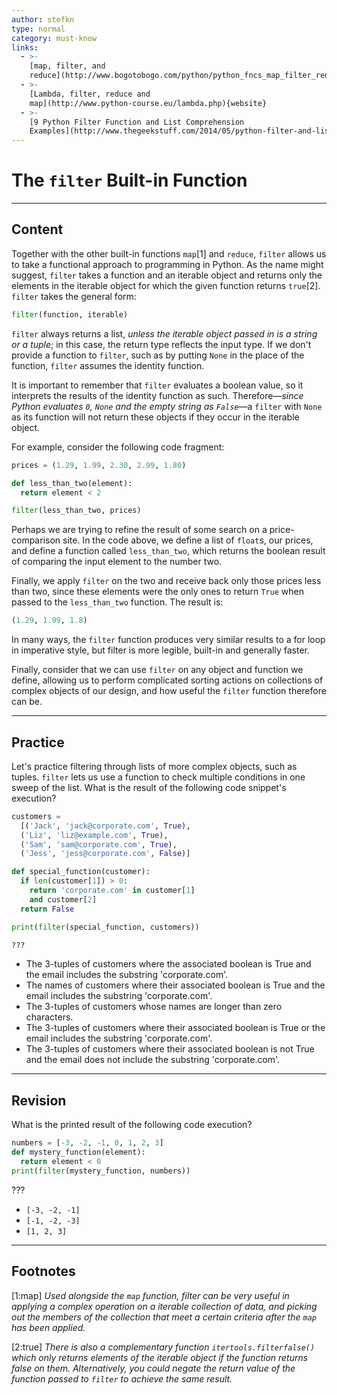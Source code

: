 ```yaml
---
author: stefkn
type: normal
category: must-know
links:
  - >-
    [map, filter, and
    reduce](http://www.bogotobogo.com/python/python_fncs_map_filter_reduce.php){website}
  - >-
    [Lambda, filter, reduce and
    map](http://www.python-course.eu/lambda.php){website}
  - >-
    [9 Python Filter Function and List Comprehension
    Examples](http://www.thegeekstuff.com/2014/05/python-filter-and-list){website}
---
```


# The `filter` Built-in Function


---

## Content

Together with the other built-in functions `map`[1] and `reduce`, `filter` allows us to take a functional approach to programming in Python. As the name might suggest, `filter` takes a function and an iterable object and returns only the elements in the iterable object for which the given function returns `true`[2]. `filter` takes the general form:

```python
filter(function, iterable)
```

`filter` always returns a list, *unless the iterable object passed in is a string or a tuple*; in this case, the return type reflects the input type. If we don't provide a function to `filter`, such as by putting `None` in the place of the function, `filter` assumes the identity function.

It is important to remember that `filter` evaluates a boolean value, so it interprets the results of the identity function as such. Therefore—*since Python evaluates `0`, `None` and the empty string as `False`*—a `filter` with `None` as its function will not return these objects if they occur in the iterable object.

For example, consider the following code fragment:

```python
prices = (1.29, 1.99, 2.30, 2.99, 1.80)

def less_than_two(element):
  return element < 2

filter(less_than_two, prices)
```

Perhaps we are trying to refine the result of some search on a price-comparison site. In the code above, we define a list of `float`s, our prices, and define a function called `less_than_two`, which returns the boolean result of comparing the input element to the number two.

Finally, we apply `filter` on the two and receive back only those prices less than two, since these elements were the only ones to return `True` when passed to the `less_than_two` function. The result is:

```python
(1.29, 1.99, 1.8)
```

In many ways, the `filter` function produces very similar results to a for loop in imperative style, but filter is more legible, built-in and generally faster.

Finally, consider that we can use `filter` on any object and function we define, allowing us to perform complicated sorting actions on collections of complex objects of our design, and how useful the `filter` function therefore can be.


---

## Practice

Let's practice filtering through lists of more complex objects, such as tuples. `filter` lets us use a function to check multiple conditions in one sweep of the list. What is the result of the following code snippet's execution?

```python
customers =
  [('Jack', 'jack@corporate.com', True),
  ('Liz', 'liz@example.com', True),
  ('Sam', 'sam@corporate.com', True),
  ('Jess', 'jess@corporate.com', False)]

def special_function(customer):
  if len(customer[1]) > 0:
    return 'corporate.com' in customer[1]
    and customer[2]
  return False

print(filter(special_function, customers))

???
```

- The 3-tuples of customers where the associated boolean is True and the email includes the substring 'corporate.com'.
- The names of customers where their associated boolean is True and the email includes the substring 'corporate.com'.
- The 3-tuples of customers whose names are longer than zero characters.
- The 3-tuples of customers where their associated boolean is True or the email includes the substring 'corporate.com'.
- The 3-tuples of customers where their associated boolean is not True and the email does not include the substring 'corporate.com'.


---

## Revision

What is the printed result of the following code execution?

```python
numbers = [-3, -2, -1, 0, 1, 2, 3]
def mystery_function(element):
  return element < 0
print(filter(mystery_function, numbers))
```

???

- `[-3, -2, -1]`
- `[-1, -2, -3]`
- `[1, 2, 3]`


---

## Footnotes

[1:map]
*Used alongside the `map` function, filter can be very useful in applying a complex operation on a iterable collection of data, and picking out the members of the collection that meet a certain criteria after the `map` has been applied.*

[2:true]
*There is also a complementary function `itertools.filterfalse()` which only returns elements of the iterable object if the function returns false on them. Alternatively, you could negate the return value of the function passed to `filter` to achieve the same result.*
